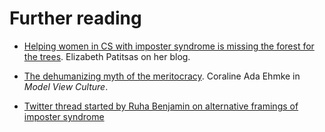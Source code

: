 # Further reading

- [Helping women in CS with imposter syndrome is missing the forest for the
  trees](https://patitsas.github.io/2016/06/02/Helping-women-in-CS-with-impostor-syndrome-is-missing-the-forest-for-the-trees/). Elizabeth Patitsas on her blog.

- [The dehumanizing myth of the meritocracy](https://modelviewculture.com/pieces/the-dehumanizing-myth-of-the-meritocracy). Coraline Ada Ehmke in _Model View Culture_.

- [Twitter thread started by Ruha Benjamin on alternative framings of imposter
  syndrome](https://twitter.com/ruha9/status/1220388844983529472)



